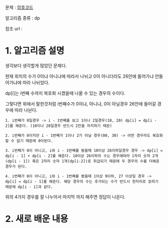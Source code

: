 문제 : [암호코드](https://www.acmicpc.net/problem/2011)

알고리즘 종류 : dp

참조 url : 

# 1. 알고리즘 설명

생각보다 생각할게 많았던 문제다.

현재 위치의 수가 0이냐 아니냐에 따라서 나뉘고 0이 아니더라도 26안에 들어가냐 안들어가냐에 따라 나뉘었다.

dp[i]는 i번째 수까지 복호화 시켰을때 나올 수 있는 경우의 수이다.

그렇다면 위에서 말한것처럼 i번째수가 0이냐, 아니냐, 0이 아닐경우 26안에 들어갈 경우에 따라 나뉜다.

    1. i번째가 0일경우 -> i - 1번째를 보고 1이나 2일경우(10, 20) dp[i] = dp[i - 2]를 해준다. (10이나 20일경우 반드시 2칸을 차지하기 때문)

    2. i번째가 0이지만 i - 1번째가 1이나 2가 아닐 경우(00, 30) -> 어떤 경우라도 복호화할 수 없기 때문에 0이된다.

    3. i번째가 0이 아니고, i와 i - 1번째를 봤을때 10이상 26이하일경우 경우 -> dp[i] = dp[i - 1] + dp[i - 2]를 해준다. 10이상 26이하의 수는 경우에따라 1자리 숫자 2개(dp[i - 1]) 혹은 2자리 숫자 1개(dp[i-2])로 취급되기 때문에 두 경우의 수를 더해준 경우가 된다.

    4. i번째가 0이 아니고, i와 i - 1번째를 봤을때 1이상 9이하, 27 이상일 경우 -> dp[i] = dp[i - 1]를 해준다. 해당 경우의 수는 추가되는 수가 반드시 한자리로 읽히기 때문에 dp[i - 1]과 같다.

위의 4가지 경우를 잘 나누어서 마지막 까지 해주면 정답이 나온다.

# 2. 새로 배운 내용